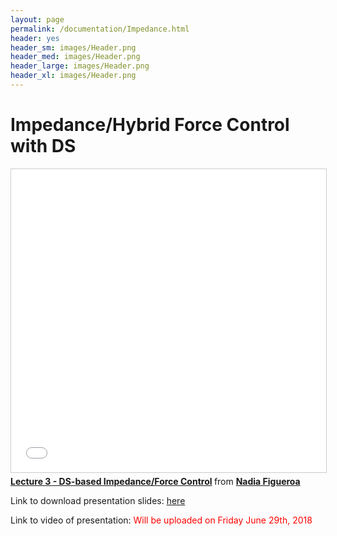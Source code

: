 ```yaml
---
layout: page
permalink: /documentation/Impedance.html
header: yes
header_sm: images/Header.png
header_med: images/Header.png
header_large: images/Header.png
header_xl: images/Header.png
--- 
```

<h1>Impedance/Hybrid Force Control with DS</h1>

<iframe src="//www.slideshare.net/slideshow/embed_code/key/1JmbEgJqA2NxxY" width="595" height="485" frameborder="0" marginwidth="0" marginheight="0" scrolling="no" style="border:1px solid #CCC; border-width:1px; margin-bottom:5px; max-width: 100%;" allowfullscreen> </iframe> <div style="margin-bottom:5px"> <strong> <a href="//www.slideshare.net/nadiabarbara9/lecture-3-dsbased-impedanceforce-control" title="Lecture 3 - DS-based Impedance/Force Control" target="_blank">Lecture 3 - DS-based Impedance/Force Control</a> </strong> from <strong><a href="https://www.slideshare.net/nadiabarbara9" target="_blank">Nadia Figueroa</a></strong> </div>

<p> Link to download presentation slides:  <a href="http://lasa.epfl.ch/files/Presentations/Impedance_final.pptm">here</a> </p>

<p> Link to video of presentation: <font color="red"> Will be uploaded on Friday June 29th, 2018 </font> </p>

